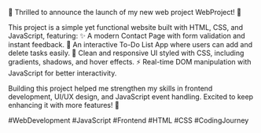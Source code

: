 🎉 Thrilled to announce the launch of my new web project WebProject! 🎉

This project is a simple yet functional website built with HTML, CSS, and JavaScript, featuring:
✨ A modern Contact Page with form validation and instant feedback.
📝 An interactive To-Do List App where users can add and delete tasks easily.
🎨 Clean and responsive UI styled with CSS, including gradients, shadows, and hover effects.
⚡ Real-time DOM manipulation with JavaScript for better interactivity.

Building this project helped me strengthen my skills in frontend development, UI/UX design, and JavaScript event handling. Excited to keep enhancing it with more features! 🚀

#WebDevelopment #JavaScript #Frontend #HTML #CSS #CodingJourney

